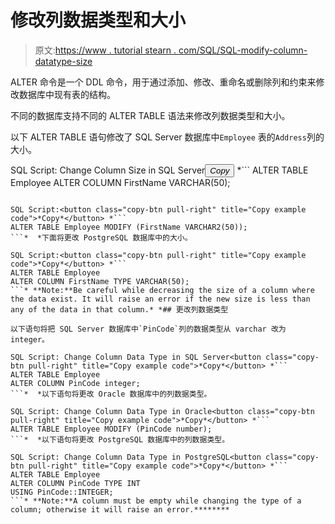 # 修改列数据类型和大小

> 原文:[https://www . tutorial stearn . com/SQL/SQL-modify-column-datatype-size](https://www.tutorialsteacher.com/sql/sql-modify-column-datatype-size)

ALTER 命令是一个 DDL 命令，用于通过添加、修改、重命名或删除列和约束来修改数据库中现有表的结构。

不同的数据库支持不同的 ALTER TABLE 语法来修改列数据类型和大小。

以下 ALTER TABLE 语句修改了 SQL Server 数据库中`Employee` 表的`Address`列的大小。

SQL Script: Change Column Size in SQL Server<button class="copy-btn pull-right" title="Copy example code">*Copy*</button> *```
ALTER TABLE Employee ALTER COLUMN FirstName VARCHAR(50); 
```*  *以下内容将更改 Oracle 数据库中的大小。

SQL Script:<button class="copy-btn pull-right" title="Copy example code">*Copy*</button> *```
ALTER TABLE Employee MODIFY (FirstName VARCHAR2(50)); 
```*  *下面将更改 PostgreSQL 数据库中的大小。

SQL Script:<button class="copy-btn pull-right" title="Copy example code">*Copy*</button> *```
ALTER TABLE Employee 
ALTER COLUMN FirstName TYPE VARCHAR(50); 
```* **Note:**Be careful while decreasing the size of a column where the data exist. It will raise an error if the new size is less than any of the data in that column.* *## 更改列数据类型

以下语句将把 SQL Server 数据库中`PinCode`列的数据类型从 varchar 改为 integer。

SQL Script: Change Column Data Type in SQL Server<button class="copy-btn pull-right" title="Copy example code">*Copy*</button> *```
ALTER TABLE Employee 
ALTER COLUMN PinCode integer; 
```*  *以下语句将更改 Oracle 数据库中的列数据类型。

SQL Script: Change Column Data Type in Oracle<button class="copy-btn pull-right" title="Copy example code">*Copy*</button> *```
ALTER TABLE Employee MODIFY (PinCode number); 
```*  *以下语句将更改 PostgreSQL 数据库中的列数据类型。

SQL Script: Change Column Data Type in PostgreSQL<button class="copy-btn pull-right" title="Copy example code">*Copy*</button> *```
ALTER TABLE Employee 
ALTER COLUMN PinCode TYPE INT
USING PinCode::INTEGER; 
```* **Note:**A column must be empty while changing the type of a column; otherwise it will raise an error.********